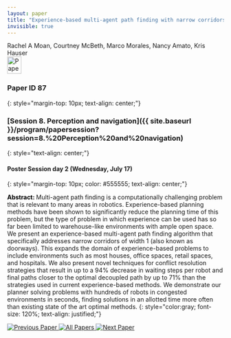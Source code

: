 ```yaml
---
layout: paper
title: "Experience-based multi-agent path finding with narrow corridors"
invisible: true
---
```

<div class="paper-authors">
<div class="paper-author-box">
    <div class="paper-author-name">Rachel A Moan, Courtney McBeth, Marco Morales, Nancy Amato, Kris Hauser</div>
    <div class="paper-author-uni"></div>
</div>

</div><div class="paper-pdf">
                <div> <a href="https://www.roboticsproceedings.org/rss20/p087.pdf"><img src="{{ site.baseurl }}/images/paper_link.png" alt="Paper Website" width = "33"  height = "40"/></a> </div>
                </div>

### Paper ID 87
{: style="margin-top: 10px; text-align: center;"}

### [Session 8. Perception and navigation]({{ site.baseurl }}/program/papersession?session=8.%20Perception%20and%20navigation)
{: style="text-align: center;"}

#### Poster Session day 2 (Wednesday, July 17)
{: style="margin-top: 10px; color: #555555; text-align: center;"}

<b style="color: black;">Abstract: </b>Multi-agent path finding is a computationally challenging problem that is relevant to many areas in robotics. Experience-based planning methods have been shown to significantly reduce the planning time of this problem, but the type of problem in which experience can be used has so far been limited to warehouse-like environments with ample open space. We present an experience-based multi-agent path finding algorithm that specifically addresses narrow corridors of width 1 (also known as doorways). This expands the domain of experience-based problems to include environments such as most houses, office spaces, retail spaces, and hospitals. We also present novel techniques for conflict resolution strategies that result in up to a $94\%$ decrease in waiting steps per robot and final paths closer to the optimal decoupled path by up to $71\%$ than the strategies used in current experience-based methods. We demonstrate our planner solving problems with hundreds of robots in congested environments in seconds, finding solutions in an allotted time more often than existing state of the art optimal methods.
{: style="color:gray; font-size: 120%; text-align: justified;"}


<div class="paper-menu">
<a href="{{ site.baseurl }}/program/papers/086/"> <img src="{{ site.baseurl }}/images/previous_paper_icon.png" alt="Previous Paper" title="Previous Paper"/> </a>
<a href="{{ site.baseurl }}/program/papers"><img src="{{ site.baseurl }}/images/overview_icon.png" alt="All Papers" title="All Papers"/> </a>
<a href="{{ site.baseurl }}/program/papers/088/"> <img src="{{ site.baseurl }}/images/next_paper_icon.png" alt="Next Paper" title="Next Paper"/> </a>

</div>
